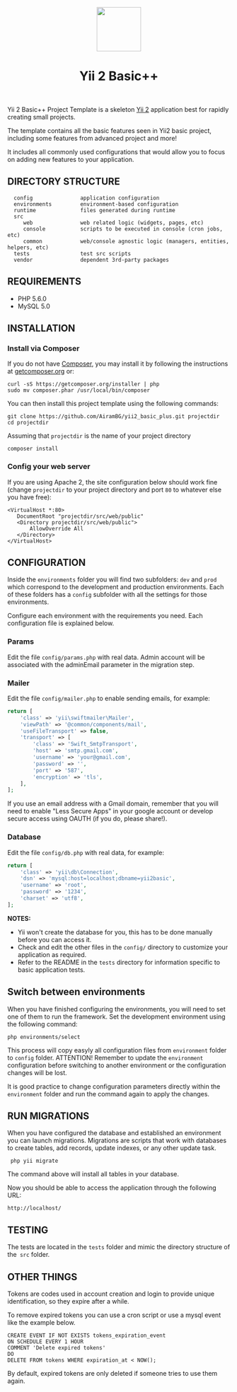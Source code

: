 <p align="center">
    <a href="https://github.com/yiisoft" target="_blank">
        <img src="https://avatars0.githubusercontent.com/u/993323" height="100px">
    </a>
    <h1 align="center">Yii 2 Basic++</h1>
    <br>
</p>

Yii 2 Basic++ Project Template is a skeleton [Yii 2](http://www.yiiframework.com/) application best for
rapidly creating small projects.

The template contains all the basic features seen in Yii2 basic project, including some features from advanced project and more!

It includes all commonly used configurations that would allow you to focus on adding new
features to your application.


DIRECTORY STRUCTURE
-------------------
      config               application configuration
      environments         environment-based configuration
      runtime              files generated during runtime
      src 
         web               web related logic (widgets, pages, etc)
         console           scripts to be executed in console (cron jobs, etc)
         common            web/console agnostic logic (managers, entities, helpers, etc) 
      tests                test src scripts 
      vendor               dependent 3rd-party packages



REQUIREMENTS
------------

* PHP 5.6.0
* MySQL 5.0


INSTALLATION
------------

### Install via Composer

If you do not have [Composer](http://getcomposer.org/), you may install it by following the instructions
at [getcomposer.org](http://getcomposer.org/doc/00-intro.md#installation-nix) or:
~~~
curl -sS https://getcomposer.org/installer | php
sudo mv composer.phar /usr/local/bin/composer
~~~


You can then install this project template using the following commands:
~~~
git clone https://github.com/AiramBG/yii2_basic_plus.git projectdir
cd projectdir
~~~
Assuming that `projectdir` is the name of your project directory

~~~
composer install
~~~

### Config your web server
If you are using Apache 2, the site configuration below should work fine (change `projectdir` to your project directory and port `80` to whatever else you have free):
~~~
<VirtualHost *:80>
   DocumentRoot "projectdir/src/web/public"
   <Directory projectdir/src/web/public">
       AllowOverride All
   </Directory>
</VirtualHost>
~~~


CONFIGURATION
-------------
Inside the `environments` folder you will find two subfolders: `dev` and `prod` which correspond to the development and production environments. Each of these folders has a `config` subfolder with all the settings for those environments.

Configure each environment with the requirements you need. Each configuration file is explained below.

### Params
Edit the file `config/params.php` with real data. Admin account will be associated with the adminEmail parameter in the migration step.

### Mailer
Edit the file `config/mailer.php` to enable sending emails, for example:

```php
return [
    'class' => 'yii\swiftmailer\Mailer',
    'viewPath' => '@common/components/mail',
    'useFileTransport' => false,
    'transport' => [
        'class' => 'Swift_SmtpTransport',
        'host' => 'smtp.gmail.com',
        'username' => 'your@gmail.com',
        'password' => '',
        'port' => '587',
        'encryption' => 'tls',
    ],
];
```
If you use an email address with a Gmail domain, remember that you will need to enable "Less Secure Apps" in your google account or develop secure access using OAUTH (if you do, please share!).

### Database
Edit the file `config/db.php` with real data, for example:

```php
return [
    'class' => 'yii\db\Connection',
    'dsn' => 'mysql:host=localhost;dbname=yii2basic',
    'username' => 'root',
    'password' => '1234',
    'charset' => 'utf8',
];
```

**NOTES:**
- Yii won't create the database for you, this has to be done manually before you can access it.
- Check and edit the other files in the `config/` directory to customize your application as required.
- Refer to the README in the `tests` directory for information specific to basic application tests.

## Switch between environments
When you have finished configuring the environments, you will need to set one of them to run the framework.
Set the development environment using the following command:
~~~
php environments/select
~~~

This process will copy easyly all configuration files from `environment` folder to `config` folder.
ATTENTION! Remember to update the `environment` configuration before switching to another environment or the configuration changes will be lost.

It is good practice to change configuration parameters directly within the `environment` folder and run the command again to apply the changes.

RUN MIGRATIONS
--------------
When you have configured the database and established an environment you can launch migrations. Migrations are scripts that work with databases to create tables, add records, update indexes, or any other update task.
~~~
 php yii migrate
~~~
The command above will install all tables in your database.


Now you should be able to access the application through the following URL:
~~~
http://localhost/
~~~

TESTING
-------
The tests are located in the `tests` folder and mimic the directory structure of the` src` folder.

OTHER THINGS
------
Tokens are codes used in account creation and login to provide unique identification, so they expire after a while.

To remove expired tokens you can use a cron script or use a mysql event like the example below.
```mysql
CREATE EVENT IF NOT EXISTS tokens_expiration_event
ON SCHEDULE EVERY 1 HOUR
COMMENT 'Delete expired tokens'
DO
DELETE FROM tokens WHERE expiration_at < NOW();
```
By default, expired tokens are only deleted if someone tries to use them again.